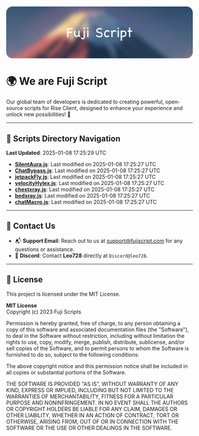 ![Banner](.github/b.webp)

# 🌍 **We are Fuji Script**

Our global team of developers is dedicated to creating powerful, open-source scripts for Rise Client, designed to enhance your experience and unlock new possibilities! 🌟

---
<!-- SCRIPTS_NAVIGATION_START -->
## 📂 **Scripts Directory Navigation**

**Last Updated**: 2025-01-08 17:25:29 UTC

- **[SilentAura.js](scripts/SilentAura.js)**: Last modified on 2025-01-08 17:25:27 UTC
- **[ChatBypass.js](scripts/ChatBypass.js)**: Last modified on 2025-01-08 17:25:27 UTC
- **[jetpackFly.js](scripts/jetpackFly.js)**: Last modified on 2025-01-08 17:25:27 UTC
- **[velocityHylex.js](scripts/velocityHylex.js)**: Last modified on 2025-01-08 17:25:27 UTC
- **[chestxray.js](scripts/chestxray.js)**: Last modified on 2025-01-08 17:25:27 UTC
- **[bedxray.js](scripts/bedxray.js)**: Last modified on 2025-01-08 17:25:27 UTC
- **[chatMacro.js](scripts/chatMacro.js)**: Last modified on 2025-01-08 17:25:27 UTC

<!-- SCRIPTS_NAVIGATION_END -->

---

## 💬 **Contact Us**  
- 📬 **Support Email**: Reach out to us at [support@fujiscript.com](mailto:support@fujiscript.com) for any questions or assistance.  
- 💬 **Discord**: Contact **Leo728** directly at `Discord@leo728`.

---

## 📜 **License**

This project is licensed under the MIT License.  

**MIT License**  
Copyright (c) 2023 Fuji Scripts  

Permission is hereby granted, free of charge, to any person obtaining a copy of this software and associated documentation files (the "Software"), to deal in the Software without restriction, including without limitation the rights to use, copy, modify, merge, publish, distribute, sublicense, and/or sell copies of the Software, and to permit persons to whom the Software is furnished to do so, subject to the following conditions:  

The above copyright notice and this permission notice shall be included in all copies or substantial portions of the Software.  

THE SOFTWARE IS PROVIDED "AS IS", WITHOUT WARRANTY OF ANY KIND, EXPRESS OR IMPLIED, INCLUDING BUT NOT LIMITED TO THE WARRANTIES OF MERCHANTABILITY, FITNESS FOR A PARTICULAR PURPOSE AND NONINFRINGEMENT. IN NO EVENT SHALL THE AUTHORS OR COPYRIGHT HOLDERS BE LIABLE FOR ANY CLAIM, DAMAGES OR OTHER LIABILITY, WHETHER IN AN ACTION OF CONTRACT, TORT OR OTHERWISE, ARISING FROM, OUT OF OR IN CONNECTION WITH THE SOFTWARE OR THE USE OR OTHER DEALINGS IN THE SOFTWARE.  
